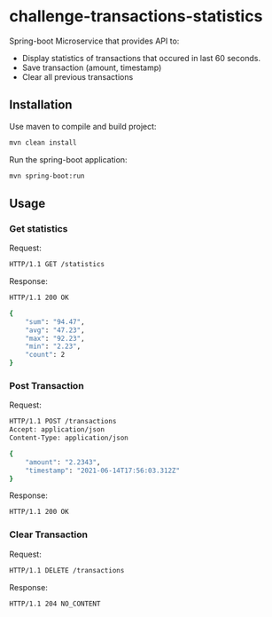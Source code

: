 # challenge-transactions-statistics

Spring-boot Microservice that provides API to:
 - Display statistics of transactions that occured in last 60 seconds.
 - Save transaction (amount, timestamp)
 - Clear all previous transactions

## Installation
Use maven to compile and build project:
```bash
mvn clean install 
```
Run the spring-boot application:
```bash
mvn spring-boot:run
```

## Usage

### Get statistics
Request:
```bash
HTTP/1.1 GET /statistics
```
Response:
```bash
HTTP/1.1 200 OK

{
    "sum": "94.47",
    "avg": "47.23",
    "max": "92.23",
    "min": "2.23",
    "count": 2
}
```
### Post Transaction
Request:
```bash
HTTP/1.1 POST /transactions
Accept: application/json
Content-Type: application/json

{
    "amount": "2.2343",
    "timestamp": "2021-06-14T17:56:03.312Z"
}
```
Response:
```bash
HTTP/1.1 200 OK
```
### Clear Transaction
Request:
```bash
HTTP/1.1 DELETE /transactions
```
Response:
```bash
HTTP/1.1 204 NO_CONTENT
```
